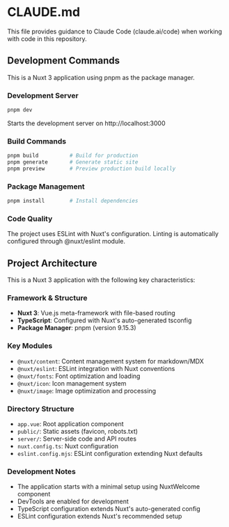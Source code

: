 # CLAUDE.md

This file provides guidance to Claude Code (claude.ai/code) when working with code in this repository.

## Development Commands

This is a Nuxt 3 application using pnpm as the package manager.

### Development Server
```bash
pnpm dev
```
Starts the development server on http://localhost:3000

### Build Commands
```bash
pnpm build          # Build for production
pnpm generate       # Generate static site
pnpm preview        # Preview production build locally
```

### Package Management
```bash
pnpm install        # Install dependencies
```

### Code Quality
The project uses ESLint with Nuxt's configuration. Linting is automatically configured through @nuxt/eslint module.

## Project Architecture

This is a Nuxt 3 application with the following key characteristics:

### Framework & Structure
- **Nuxt 3**: Vue.js meta-framework with file-based routing
- **TypeScript**: Configured with Nuxt's auto-generated tsconfig
- **Package Manager**: pnpm (version 9.15.3)

### Key Modules
- `@nuxt/content`: Content management system for markdown/MDX
- `@nuxt/eslint`: ESLint integration with Nuxt conventions
- `@nuxt/fonts`: Font optimization and loading
- `@nuxt/icon`: Icon management system
- `@nuxt/image`: Image optimization and processing

### Directory Structure
- `app.vue`: Root application component
- `public/`: Static assets (favicon, robots.txt)
- `server/`: Server-side code and API routes
- `nuxt.config.ts`: Nuxt configuration
- `eslint.config.mjs`: ESLint configuration extending Nuxt defaults

### Development Notes
- The application starts with a minimal setup using NuxtWelcome component
- DevTools are enabled for development
- TypeScript configuration extends Nuxt's auto-generated config
- ESLint configuration extends Nuxt's recommended setup